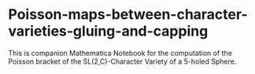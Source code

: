 # Poisson-maps-between-character-varieties-gluing-and-capping
This is companion Mathematica Notebook for the computation of the Poisson bracket of the SL(2,C)-Character Variety of a 5-holed Sphere.
